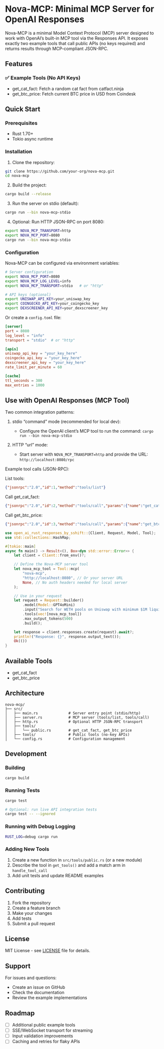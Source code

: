 # Nova-MCP: Minimal MCP Server for OpenAI Responses

Nova-MCP is a minimal Model Context Protocol (MCP) server designed to work with OpenAI’s built-in MCP tool via the Responses API. It exposes exactly two example tools that call public APIs (no keys required) and returns results through MCP-compliant JSON-RPC.

## Features

### ✅ Example Tools (No API Keys)
- get_cat_fact: Fetch a random cat fact from catfact.ninja
- get_btc_price: Fetch current BTC price in USD from Coindesk

## Quick Start

### Prerequisites
- Rust 1.70+ 
- Tokio async runtime

### Installation

1. Clone the repository:
```bash
git clone https://github.com/your-org/nova-mcp.git
cd nova-mcp
```

2. Build the project:
```bash
cargo build --release
```

3. Run the server on stdio (default):
```bash
cargo run --bin nova-mcp-stdio
```

4. Optional: Run HTTP JSON-RPC on port 8080:
```bash
export NOVA_MCP_TRANSPORT=http
export NOVA_MCP_PORT=8080
cargo run --bin nova-mcp-stdio
```

### Configuration

Nova-MCP can be configured via environment variables:

```bash
# Server configuration
export NOVA_MCP_PORT=8080
export NOVA_MCP_LOG_LEVEL=info
export NOVA_MCP_TRANSPORT=stdio   # or "http"

# API keys (optional)
export UNISWAP_API_KEY=your_uniswap_key
export COINGECKO_API_KEY=your_coingecko_key
export DEXSCREENER_API_KEY=your_dexscreener_key
```

Or create a `config.toml` file:

```toml
[server]
port = 8080
log_level = "info"
transport = "stdio"  # or "http"

[apis]
uniswap_api_key = "your_key_here"
coingecko_api_key = "your_key_here"
dexscreener_api_key = "your_key_here"
rate_limit_per_minute = 60

[cache]
ttl_seconds = 300
max_entries = 1000
```

## Use with OpenAI Responses (MCP Tool)

Two common integration patterns:

1) stdio “command” mode (recommended for local dev):
   - Configure the OpenAI client’s MCP tool to run the command:
     `cargo run --bin nova-mcp-stdio`

2) HTTP “url” mode:
   - Start server with `NOVA_MCP_TRANSPORT=http` and provide the URL: `http://localhost:8080/rpc`

Example tool calls (JSON-RPC):

List tools:
```json
{"jsonrpc":"2.0","id":1,"method":"tools/list"}
```

Call get_cat_fact:
```json
{"jsonrpc":"2.0","id":2,"method":"tools/call","params":{"name":"get_cat_fact","arguments":{}}}
```

Call get_btc_price:
```json
{"jsonrpc":"2.0","id":3,"method":"tools/call","params":{"name":"get_btc_price","arguments":{}}}
```

```rust
use open_ai_rust_responses_by_sshift::{Client, Request, Model, Tool};
use std::collections::HashMap;

#[tokio::main]
async fn main() -> Result<(), Box<dyn std::error::Error>> {
    let client = Client::from_env()?;

    // Define the Nova-MCP server tool
    let nova_mcp_tool = Tool::mcp(
        "nova-mcp",
        "http://localhost:8080", // Or your server URL
        None, // No auth headers needed for local server
    );

    // Use in your request
    let request = Request::builder()
        .model(Model::GPT4oMini)
        .input("Search for WETH pools on Uniswap with minimum $1M liquidity")
        .tools(vec![nova_mcp_tool])
        .max_output_tokens(500)
        .build();

    let response = client.responses.create(request).await?;
    println!("Response: {}", response.output_text());
    Ok(())
}
```

## Available Tools

- get_cat_fact
- get_btc_price

## Architecture

```
nova-mcp/
├── src/
│   ├── main.rs              # Server entry point (stdio/http)
│   ├── server.rs            # MCP server (tools/list, tools/call)
│   ├── http.rs              # Optional HTTP JSON-RPC transport
│   ├── tools/
│   │   └── public.rs        # get_cat_fact, get_btc_price
│   ├── tools/               # Public tools (no-key APIs)
│   └── config.rs            # Configuration management
```

## Development

### Building
```bash
cargo build
```

### Running Tests
```bash
cargo test

# Optional: run live API integration tests
cargo test -- --ignored
```

### Running with Debug Logging
```bash
RUST_LOG=debug cargo run
```

### Adding New Tools

1. Create a new function in `src/tools/public.rs` (or a new module)
2. Describe the tool in `get_tools()` and add a match arm in `handle_tool_call`
3. Add unit tests and update README examples

## Contributing

1. Fork the repository
2. Create a feature branch
3. Make your changes
4. Add tests
5. Submit a pull request

## License

MIT License - see [LICENSE](LICENSE) file for details.

## Support

For issues and questions:
- Create an issue on GitHub
- Check the documentation
- Review the example implementations

## Roadmap

- [ ] Additional public example tools
- [ ] SSE/WebSocket transport for streaming
- [ ] Input validation improvements
- [ ] Caching and retries for flaky APIs
